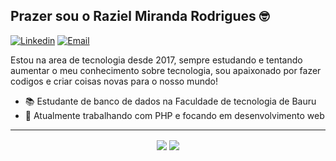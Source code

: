 <h2>Prazer sou o Raziel Miranda Rodrigues 🤓</h2>

[![Linkedin](https://img.shields.io/badge/-LinkedIn-blue?style=flat&logo=Linkedin&logoColor=white)](https://www.linkedin.com/in/raziel-rodrigues-2b32b5140/)
[![Email](https://img.shields.io/badge/-Outlook-blue?style=flat&logo=Mail&logoColor=white)](mailto:raziel.rodrigues@fatec.sp.gov.br)

Estou na area de tecnologia desde 2017, sempre estudando e tentando aumentar o meu conhecimento sobre tecnologia, sou apaixonado por fazer codigos e criar coisas novas para o nosso mundo!

- 📚 Estudante de banco de dados na Faculdade de tecnologia de Bauru
- 🚀 Atualmente trabalhando com PHP e focando em desenvolvimento web

<hr>

<p align="center"> 
 <a>
  <img align="center" src="https://github-readme-stats.vercel.app/api?username=razielmiranda&show_icons=true&theme=dark" />
  <img align="center" src="https://github-readme-stats.vercel.app/api/top-langs/?username=razielmiranda&show_icons=true&theme=dark&layout=compact" />
 </a>
</p>
